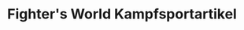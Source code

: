 ---
title: "Fighter's World Kampfsportartikel"
url: /wien/fighters-world-kampfsportartikel/
shop: Sport
---